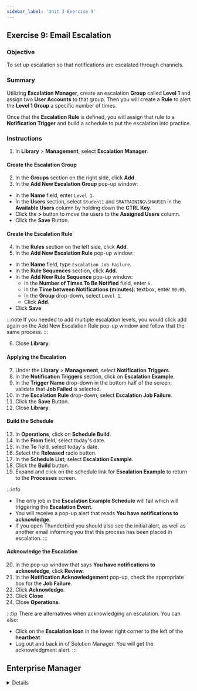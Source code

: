 ```yaml
---
sidebar_label: 'Unit 3 Exercise 9'
---
```


## Exercise 9: Email Escalation

### Objective

To set up escalation so that notifications are escalated through channels.

### Summary

Utilizing **Escalation Manager**, create an escalation **Group** called **Level 1** and assign two **User Accounts** to that group. Then you will create a **Rule** to alert the **Level 1 Group** a specific number of times.

Once that the **Escalation Rule** is defined, you will assign that rule to a **Notification Trigger** and build a schedule to put the escalation into practice.

### Instructions

1.	In **Library** > **Management**, select **Escalation Manager**. 

#### Create the Escalation Group

2.	In the **Groups** section on the right side, click **Add**.
3.	In the **Add New Escalation Group** pop-up window:
  * In the **Name** field, enter ```Level 1```.
  * In the **Users** section, select ```Student1``` and ```SMATRAINING\SMAUSER``` in the **Available Users** column by holding down the **CTRL Key**.
  * Click the **>** button to move the users to the **Assigned Users** column. 
  * Click the **Save** Button.

#### Create the Escalation Rule

4.	In the **Rules** section on the left side, click **Add**.
5.	In the **Add New Escalation Rule** pop-up window: 
  * In the **Name** field, type ```Escalation Job Failure```.
  * In the **Rule Sequences** section, click **Add**.
  * In the **Add New Rule Sequence** pop-up window:
    * In the **Number of Times To Be Notified** field, enter ```6```.
    * In the **Time between Notifications (minutes)**: textbox, enter ```00:05```.
    * In the **Group** drop-down, select ```Level 1```.
    * Click **Add**.
  * Click **Save**

:::note
If you needed to add multiple escalation levels, you would click add again on the Add New Escalation Rule pop-up window and follow that the same process.
:::

6.	Close **Library**.

#### Applying the Escalation

7.  Under the **Library** > **Management**, select **Notification Triggers**. 
8.	In the **Notification Triggers** section, click on **Escalation Example**.
9.	In the **Trigger Name** drop-down in the bottom half of the screen, validate that **Job Failed** is selected.
10.	In the **Escalation Rule** drop-down, select **Escalation Job Failure**.
11.	Click the **Save** Button.
12.	Close **Library**.

#### Build the Schedule

13. In **Operations**, click on **Schedule Build**. 
14. In the **From** field, select today's date.
15. In the **To** field, select today's date.
16. Select the **Released** radio button.
17. In the **Schedule List**, select **Escalation Example**.
18. Click the **Build** button.
19. Expand and click on the schedule link for **Escalation Example** to return to the **Processes** screen.

:::info
* The only job in the **Escalation Example Schedule** will fail which will triggering the **Escalation Event**.
* You will receive a pop-up alert that reads **You have notifications to acknowledge**.
* If you open Thunderbird you should also see the initial alert, as well as another email informing you that this process has been placed in escalation.
:::

#### Acknowledge the Escalation

20. In the pop-up window that says **You have notifications to acknowledge**, click **Review**.
21. In the **Notification Acknowledgement** pop-up, check the appropriate box for the **Job Failure**.
22. Click **Acknowledge**.
23. Click **Close**
24. Close **Operations**.

:::tip
There are alternatives when acknowledging an escalation. You can also: 
* Click on the **Escalation Icon** in the lower right corner to the left of the **heartbeat**.
* Log out and back in of Solution Manager. You will get the acknowledgment alert.
:::



## Enterprise Manager

<details>

:::tip [Walkthrough Video - Unit 3 Exercise 9](../static/videobasic/U3E9.mp4)

:::


1.	Under the **Management** topic, Double-Click on **Escalation Manager**. 
2.	In the **Group** frame, click the Add button.
3.	The **Group Add/Edit** pop-up menu will appear.
4.	In the **Group Name** textbox, type ```First Level```.
5.	In the **Available Users** box select ```Student1``` and ```SMATRAINING\SMAUSER```.
6.	Click the **Green Arrow** button to push the selected user to the **Assigned Users** box. 
7.	Click the **Save** Button.
8.	Make sure the **Escalation Manager** still open. 
9.	In the **Rules** frame, click the **Add** button.
10.	The **Escalation Rule Add/Edit** pop-up menu will appear.
11.	In the **Rule Name** textbox, type ```First Level```.
12.	Under **Rule Sequences** click the **Add** button.
13.	The **Escalation Group Entry Add/Edit** pop-up menu will appear.
14.	In the **Number of Times To Be Notified** textbox, enter ```6```.
15.	In the **Time between Notifications (minutes)**: textbox, enter ```5```.
16.	In the **Group to Notify on Escalation** drop-down, select ```First Level```.
17.	Click the **Add** Button.
18.	Make sure the new **Rule** is listed in the grid of the **Escalation Rule Add/Edit** screen.

:::note
If you needed to add multiple escalation levels, you would click add again and follow that the same process.
:::

19.	Click the **Save** button 
20.	Close the **Escalation Manager** tab by clicking the X.
21.	Under the **Management** topic, Double-Click on **Notification Manager**. 
22.	Under **Notification Triggers**, click on the **Jobs** tab.
23.	Expand the **Escalation Example** folder.
24.	Select the **Job Failed** Trigger.
25.	Click the **Escalation Rule** drop-down menu and select ```First Level```.
26.	Click the **Save** Button.
27.	Close the **Notification Manager** by click the **X** on the tab.
28.	Under the **Operations** topic, Double-Click on **Schedule Build**. 
29.	The **Build Schedules** pop up will appear.
30.	Under **Schedule Selection**, select **Escalation Example**.
31.	Click the **Build** button.
32.	Select the **Released** radio button.
33.	Click **OK**.
34.	Close the **Build Schedules** pop-up.
35.	The only Job in the Escalation Example Schedule will fail triggering the Escalation Event.
36.	If you open Thunderbird you should see the initial alert as well as another email informing you that this process has been placed in escalation.
37.	There are two ways to open the **Acknowledgement** screen. Either Double-Click the **Escalation Acknowledgement** option under **Operations** or Double-Click on the **Escalation Acknowledgement** icon on the left of the **SAM Pulse**.
38.	Check the checkbox by the escalation Event you want to **Acknowledge**.
39.	Click the **Acknowledge** button.
40.	Verify that the Event was cleared from the screen.
41.	Close the Escalation Acknowledgement tab and the Thunderbird application (if open).

</details>
